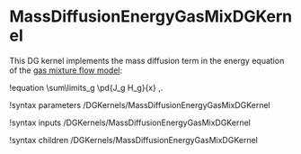 # MassDiffusionEnergyGasMixDGKernel

This DG kernel implements the mass diffusion term in the energy equation of
the [gas mixture flow model](thermal_hydraulics/theory_manual/gas_mix_model/index.md):

!equation
\sum\limits_g \pd{J_g H_g}{x} \,.

!syntax parameters /DGKernels/MassDiffusionEnergyGasMixDGKernel

!syntax inputs /DGKernels/MassDiffusionEnergyGasMixDGKernel

!syntax children /DGKernels/MassDiffusionEnergyGasMixDGKernel
